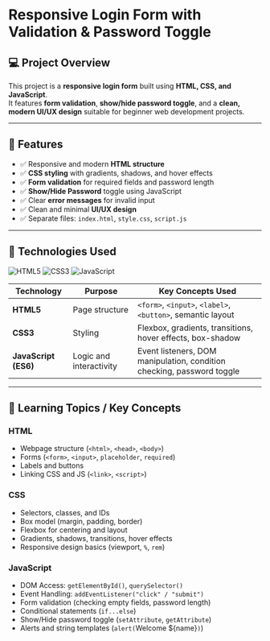 # Responsive Login Form with Validation & Password Toggle


## 💻 Project Overview
This project is a **responsive login form** built using **HTML, CSS, and JavaScript**.  
It features **form validation**, **show/hide password toggle**, and a **clean, modern UI/UX design** suitable for beginner web development projects.

---

## 🧩 Features
- ✅ Responsive and modern **HTML structure**
- ✅ **CSS styling** with gradients, shadows, and hover effects
- ✅ **Form validation** for required fields and password length
- ✅ **Show/Hide Password** toggle using JavaScript
- ✅ Clear **error messages** for invalid input
- ✅ Clean and minimal **UI/UX design**
- ✅ Separate files: `index.html`, `style.css`, `script.js`

---

## 🧠 Technologies Used
![HTML5](https://www.google.com/search?q=w3schools+html&oq=w3&gs_lcrp=EgZjaHJvbWUqCggEEAAYsQMYgAQyDggAEEUYJxg7GIAEGIoFMgwIARBFGDkYsQMYgAQyBggCECMYJzIKCAMQABixAxiABDIKCAQQABixAxiABDIGCAUQRRg8MgYIBhBFGDwyBggHEEUYPNIBCDM3MTlqMGo3qAIIsAIB8QXbdiiPe-WQxA&sourceid=chrome&ie=UTF-8)
![CSS3](https://www.google.com/search?q=w3schools+css&sca_esv=5c791b440f8b35d9&sxsrf=AE3TifNJItTSJwdCK5Zs4teBmV7ymhZa-A%3A1759551308087&ei=TJ_gaM6OBbucseMP177woAY&oq=w3schools+html&gs_lp=Egxnd3Mtd2l6LXNlcnAiDnczc2Nob29scyBodG1sKgIIADIKEAAYsAMY1gQYRzIKEAAYsAMY1gQYRzIKEAAYsAMY1gQYRzIKEAAYsAMY1gQYRzIKEAAYsAMY1gQYRzIKEAAYsAMY1gQYRzIKEAAYsAMY1gQYRzIKEAAYsAMY1gQYRzINEAAYgAQYsAMYQxiKBTINEAAYgAQYsAMYQxiKBUjNFFAAWABwAXgBkAEAmAEAoAEAqgEAuAEByAEAmAIBoAIMmAMAiAYBkAYKkgcBMaAHALIHALgHAMIHAzMtMcgHCQ&sclient=gws-wiz-serp)
![JavaScript](https://www.google.com/search?q=w3schools+javascript&sca_esv=5c791b440f8b35d9&sxsrf=AE3TifOdBsxBJdk6eGyVzhlNyRKH_D9QDg%3A1759551364136&ei=hJ_gaJr6B7LWseMPu92FiQY&oq=w3schools+css&gs_lp=Egxnd3Mtd2l6LXNlcnAiDXczc2Nob29scyBjc3MqAggBMgoQABiwAxjWBBhHMgoQABiwAxjWBBhHMgoQABiwAxjWBBhHMgoQABiwAxjWBBhHMgoQABiwAxjWBBhHMgoQABiwAxjWBBhHMgoQABiwAxjWBBhHMgoQABiwAxjWBBhHMg0QABiABBiwAxhDGIoFMg0QABiABBiwAxhDGIoFSPcJUABYAHABeAGQAQCYAQCgAQCqAQC4AQHIAQCYAgGgAgiYAwCIBgGQBgqSBwExoAcAsgcAuAcAwgcDMi0xyAcG&sclient=gws-wiz-serp)





| Technology           | Purpose                 | Key Concepts Used                                                      |
| -------------------- | ----------------------- | ---------------------------------------------------------------------- |
| **HTML5**            | Page structure          | `<form>`, `<input>`, `<label>`, `<button>`, semantic layout            |
| **CSS3**             | Styling                 | Flexbox, gradients, transitions, hover effects, box-shadow             |
| **JavaScript (ES6)** | Logic and interactivity | Event listeners, DOM manipulation, condition checking, password toggle |

---

## 🎯 Learning Topics / Key Concepts
### HTML
- Webpage structure (`<html>`, `<head>`, `<body>`)
- Forms (`<form>`, `<input>`, `placeholder`, `required`)
- Labels and buttons
- Linking CSS and JS (`<link>`, `<script>`)

### CSS
- Selectors, classes, and IDs
- Box model (margin, padding, border)
- Flexbox for centering and layout
- Gradients, shadows, transitions, hover effects
- Responsive design basics (viewport, `%`, `rem`)

### JavaScript
- DOM Access: `getElementById()`, `querySelector()`
- Event Handling: `addEventListener("click" / "submit")`
- Form validation (checking empty fields, password length)
- Conditional statements (`if...else`)
- Show/Hide password toggle (`setAttribute`, `getAttribute`)
- Alerts and string templates (`alert(`Welcome ${name}`)`)

